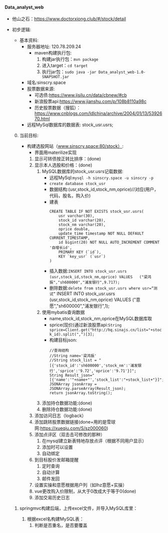 #### Data_analyst_web

* 他山之石：https://www.doctorxiong.club/#/stock/detail

* 初步逻辑:
	* 基本资料:
		* 服务器地址: 120.78.209.24
			* maven构建执行包:
				1. 构建jar执行包：`mvn package`
				2. 进入target：`cd target`
				3. 执行jar包：`sudo java -jar Data_analyst_web-1.0-SNAPSHOT.jar`
		* 域名:sinscry.space
		* 股票数据来源:
			* 可选债:https://www.jisilu.cn/data/cbnew/#cb
			* 新浪股票api:https://www.jianshu.com/p/108b8110a98c
			* 历史股票数据（搜狐）：https://www.cnblogs.com/ldlchina/archive/2004/01/13/5392670.html
		* 远程MySql数据库的数据表: stock_usr.usrs;
	0. 当前目标:
		* 构建选股网站（www.sinscry.space:80/stock）:
			* 界面用materilize实现
			1. 显示可转债按正转比排序：(done)
			2. 显示本人选股和价格：(done)
			    1. MySQL数据库的stock_usr.usrs记载数据:
					* 远程MySql:`mysql -h sinscry.space -u sinscry -p`
			        * `create database stock_usr`
			        * 数据结构:(usr,stock_id,stock_nm,oprice)//对应(用户，代码，股名，购入价)
		            * 建表	        
						```
						CREATE TABLE IF NOT EXISTS stock_usr.usrs(
							usr varchar(30),
							stock_id varchar(20),
							stock_nm varchar(20),
							oprice double,
							update_time timestamp NOT NULL DEFAULT CURRENT_TIMESTAMP,
							id bigint(20) NOT NULL AUTO_INCREMENT COMMENT '自增长id',
							PRIMARY KEY (`id`),
							KEY `key_usr` (`usr`)
						)
						```   
                   * 插入数据:`INSERT INTO stock_usr.usrs (usr,stock_id,stock_nm,oprice) VALUES   ("梁鸿振","sh600000","浦发银行",9.717);`
				   * 删除数据:`delete from stock_usr.usrs where usr=“测试”`
				   INSERT INTO stock_usr.usrs (usr,stock_id,stock_nm,oprice) VALUES   ("意愿","sh600000","浦发银行",1);
				2. 使用mybatis查询数据
					* name,stock_id,stock_nm,oprice在MySQL数据库取
					* sprice(现价)通过新浪股票api:`String sprice=Client.get("http://hq.sinajs.cn/list="+stock_id).split(",")[3];`
					* 构建目标json:
						```
						//查询结构
						//String name='梁鸿振'
						//String stock_list = "[{'stock_id':'sh600000','stock_nm':'浦发银行','sprice':'9.72','oprice':'9.71'}]";
						String Result_json="[{'name':'"+name+"','stock_list':"+stock_list+"}]";
						JSONArray jsonArray = JSONArray.parseArray(Result_json);
						return jsonArray.toString();
						```
				3. 添加持仓数据功能:(done)
				4. 删除持仓数据功能:(done)
			3. 添加访问日志（logback）
			4. 添加跳转股票数据链接(done+用的是雪球网:https://xueqiu.com/S/sz000060)
			5. 添加点评区（双击击可修改的那种）
				1. 在mysql建立新表特地存放点评（根据不同用户显示）
				2. 添加时可以设置
				3. 自动绑定
			6. 到目标股价发邮箱提醒
				1. 定时查询
				2. 自动计算
				3. 邮件发回
			7. 设置实操和意愿根据用户列（如lhz意愿+实操）
			8. vue更改购入价限制，从大于0改成大于等于0(done)
			9. 添加交易历史日志
					
				
				
				
	1. springmvc构建后端，上传excel文件，并导入MySQL库里：
		1. 根据excel名构建MySQL表：
			1. 判断是否重名，是否要覆盖
			
	